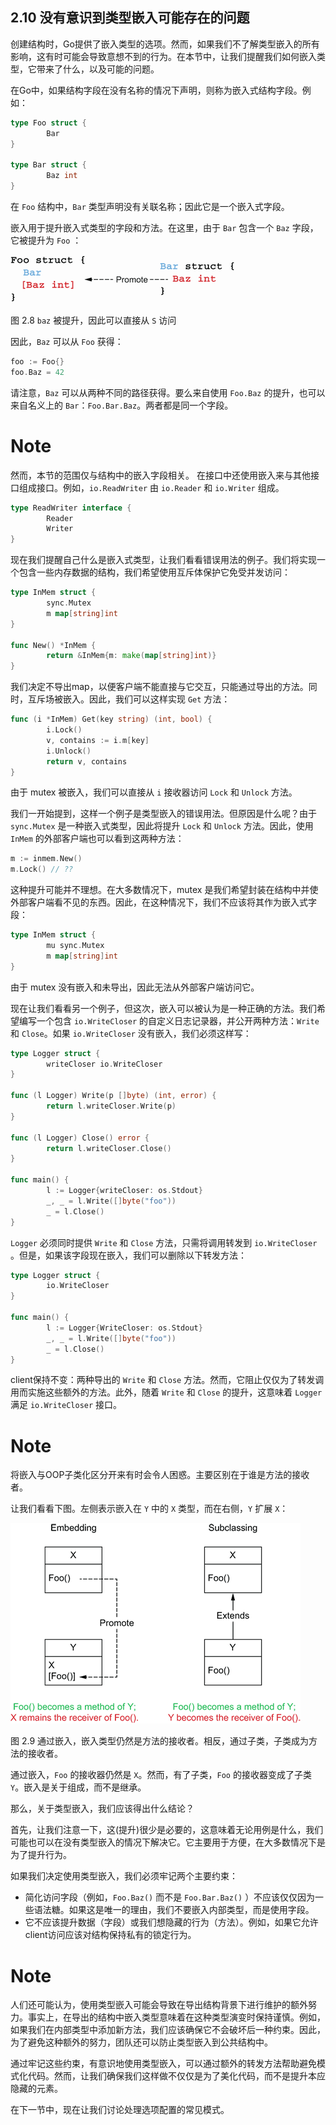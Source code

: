 ## 2.10 没有意识到类型嵌入可能存在的问题

创建结构时，Go提供了嵌入类型的选项。然而，如果我们不了解类型嵌入的所有影响，这有时可能会导致意想不到的行为。在本节中，让我们提醒我们如何嵌入类型，它带来了什么，以及可能的问题。

在Go中，如果结构字段在没有名称的情况下声明，则称为嵌入式结构字段。例如：

```go
type Foo struct {
        Bar
}

type Bar struct {
        Baz int
}
```

在 `Foo` 结构中，`Bar` 类型声明没有关联名称；因此它是一个嵌入式字段。

嵌入用于提升嵌入式类型的字段和方法。在这里，由于 `Bar` 包含一个 `Baz` 字段，它被提升为 `Foo` ：

![](../images/2.png)

图 2.8 `baz` 被提升，因此可以直接从 `S` 访问

因此，`Baz` 可以从 `Foo` 获得：

```go
foo := Foo{}
foo.Baz = 42
```

请注意，`Baz` 可以从两种不同的路径获得。要么来自使用 `Foo.Baz` 的提升，也可以来自名义上的 `Bar`：`Foo.Bar.Baz`。两者都是同一个字段。

# Note

然而，本节的范围仅与结构中的嵌入字段相关。
在接口中还使用嵌入来与其他接口组成接口。例如，`io.ReadWriter` 由 `io.Reader` 和 `io.Writer` 组成。

```go
type ReadWriter interface {
        Reader
        Writer
}
```

现在我们提醒自己什么是嵌入式类型，让我们看看错误用法的例子。我们将实现一个包含一些内存数据的结构，我们希望使用互斥体保护它免受并发访问：

```go
type InMem struct {
        sync.Mutex
        m map[string]int
}

func New() *InMem {
        return &InMem{m: make(map[string]int)}
}
```

我们决定不导出map，以便客户端不能直接与它交互，只能通过导出的方法。同时，互斥场被嵌入。因此，我们可以这样实现 `Get` 方法：

```go
func (i *InMem) Get(key string) (int, bool) {
        i.Lock()
        v, contains := i.m[key]
        i.Unlock()
        return v, contains
}		
```

由于 mutex 被嵌入，我们可以直接从 `i` 接收器访问 `Lock` 和 `Unlock` 方法。

我们一开始提到，这样一个例子是类型嵌入的错误用法。但原因是什么呢？由于 `sync.Mutex` 是一种嵌入式类型，因此将提升 `Lock` 和 `Unlock` 方法。因此，使用 `InMem` 的外部客户端也可以看到这两种方法：

```go
m := inmem.New()
m.Lock() // ??
```

这种提升可能并不理想。在大多数情况下，mutex 是我们希望封装在结构中并使外部客户端看不见的东西。因此，在这种情况下，我们不应该将其作为嵌入式字段：

```go
type InMem struct {
        mu sync.Mutex
        m map[string]int
}
```

由于 mutex 没有嵌入和未导出，因此无法从外部客户端访问它。

现在让我们看看另一个例子，但这次，嵌入可以被认为是一种正确的方法。我们希望编写一个包含 `io.WriteCloser` 的自定义日志记录器，并公开两种方法：`Write` 和 `Close`。如果 `io.WriteCloser` 没有嵌入，我们必须这样写：

```go
type Logger struct {
        writeCloser io.WriteCloser
}

func (l Logger) Write(p []byte) (int, error) {
        return l.writeCloser.Write(p)
}

func (l Logger) Close() error {
        return l.writeCloser.Close()
}

func main() {
        l := Logger{writeCloser: os.Stdout}
        _, _ = l.Write([]byte("foo"))
        _ = l.Close()
}
```

`Logger` 必须同时提供 `Write` 和 `Close` 方法，只需将调用转发到 `io.WriteCloser` 。但是，如果该字段现在嵌入，我们可以删除以下转发方法：

```go
type Logger struct {
        io.WriteCloser
}

func main() {
        l := Logger{WriteCloser: os.Stdout}
        _, _ = l.Write([]byte("foo"))
        _ = l.Close()
}

```

client保持不变：两种导出的 `Write` 和 `Close` 方法。然而，它阻止仅仅为了转发调用而实施这些额外的方法。此外，随着 `Write` 和 `Close` 的提升，这意味着 `Logger` 满足 `io.WriteCloser` 接口。

# Note

将嵌入与OOP子类化区分开来有时会令人困惑。主要区别在于谁是方法的接收者。

让我们看看下图。左侧表示嵌入在 `Y` 中的 `X` 类型，而在右侧，`Y` 扩展 `X`：

![](../images/3.png)

图 2.9 通过嵌入，嵌入类型仍然是方法的接收者。相反，通过子类，子类成为方法的接收者。

通过嵌入，`Foo` 的接收器仍然是 `X`。然而，有了子类，`Foo` 的接收器变成了子类 `Y`。嵌入是关于组成，而不是继承。

那么，关于类型嵌入，我们应该得出什么结论？

首先，让我们注意一下，这(提升)很少是必要的，这意味着无论用例是什么，我们可能也可以在没有类型嵌入的情况下解决它。它主要用于方便，在大多数情况下是为了提升行为。

如果我们决定使用类型嵌入，我们必须牢记两个主要约束：

* 简化访问字段（例如，`Foo.Baz()` 而不是 `Foo.Bar.Baz()` ）不应该仅仅因为一些语法糖。如果这是唯一的理由，我们不要嵌入内部类型，而是使用字段。
* 它不应该提升数据（字段）或我们想隐藏的行为（方法）。例如，如果它允许client访问应该对结构保持私有的锁定行为。

# Note

人们还可能认为，使用类型嵌入可能会导致在导出结构背景下进行维护的额外努力。事实上，在导出的结构中嵌入类型意味着在这种类型演变时保持谨慎。例如，如果我们在内部类型中添加新方法，我们应该确保它不会破坏后一种约束。因此，为了避免这种额外的努力，团队还可以防止类型嵌入到公共结构中。

通过牢记这些约束，有意识地使用类型嵌入，可以通过额外的转发方法帮助避免模式化代码。然而，让我们确保我们这样做不仅仅是为了美化代码，而不是提升本应隐藏的元素。

在下一节中，现在让我们讨论处理选项配置的常见模式。